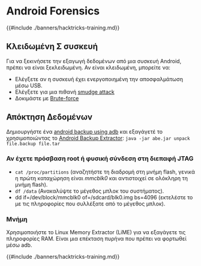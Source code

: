 # Android Forensics

{{#include ./banners/hacktricks-training.md}}

## Κλειδωμένη Σ συσκευή

Για να ξεκινήσετε την εξαγωγή δεδομένων από μια συσκευή Android, πρέπει να είναι ξεκλειδωμένη. Αν είναι κλειδωμένη, μπορείτε να:

- Ελέγξετε αν η συσκευή έχει ενεργοποιημένη την αποσφαλμάτωση μέσω USB.
- Ελέγξετε για μια πιθανή [smudge attack](https://www.usenix.org/legacy/event/woot10/tech/full_papers/Aviv.pdf)
- Δοκιμάστε με [Brute-force](https://www.cultofmac.com/316532/this-brute-force-device-can-crack-any-iphones-pin-code/)

## Απόκτηση Δεδομένων

Δημιουργήστε ένα [android backup using adb](mobile-pentesting/android-app-pentesting/adb-commands.md#backup) και εξαγάγετέ το χρησιμοποιώντας το [Android Backup Extractor](https://sourceforge.net/projects/adbextractor/): `java -jar abe.jar unpack file.backup file.tar`

### Αν έχετε πρόσβαση root ή φυσική σύνδεση στη διεπαφή JTAG

- `cat /proc/partitions` (αναζητήστε τη διαδρομή στη μνήμη flash, γενικά η πρώτη καταχώρηση είναι _mmcblk0_ και αντιστοιχεί σε ολόκληρη τη μνήμη flash).
- `df /data` (Ανακαλύψτε το μέγεθος μπλοκ του συστήματος).
- dd if=/dev/block/mmcblk0 of=/sdcard/blk0.img bs=4096 (εκτελέστε το με τις πληροφορίες που συλλέξατε από το μέγεθος μπλοκ).

### Μνήμη

Χρησιμοποιήστε το Linux Memory Extractor (LiME) για να εξαγάγετε τις πληροφορίες RAM. Είναι μια επέκταση πυρήνα που πρέπει να φορτωθεί μέσω adb.

{{#include ./banners/hacktricks-training.md}}
